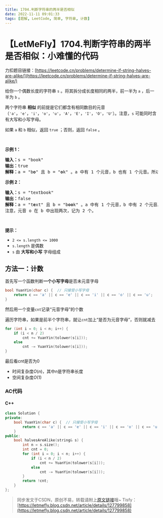 ```yaml
---
title: 1704.判断字符串的两半是否相似
date: 2022-11-11 09:01:33
tags: [题解, LeetCode, 简单, 字符串, 计数]
---
```


# 【LetMeFly】1704.判断字符串的两半是否相似：小难懂的代码

力扣题目链接：[https://leetcode.cn/problems/determine-if-string-halves-are-alike/](https://leetcode.cn/problems/determine-if-string-halves-are-alike/)

<p>给你一个偶数长度的字符串 <code>s</code> 。将其拆分成长度相同的两半，前一半为 <code>a</code> ，后一半为 <code>b</code> 。</p>

<p>两个字符串 <strong>相似</strong> 的前提是它们都含有相同数目的元音（<code>'a'</code>，<code>'e'</code>，<code>'i'</code>，<code>'o'</code>，<code>'u'</code>，<code>'A'</code>，<code>'E'</code>，<code>'I'</code>，<code>'O'</code>，<code>'U'</code>）。注意，<code>s</code> 可能同时含有大写和小写字母。</p>

<p>如果<em> </em><code>a</code><em> </em>和<em> </em><code>b</code> 相似，返回 <code>true</code> ；否则，返回 <code>false</code> 。</p>

<p>&nbsp;</p>

<p><strong>示例 1：</strong></p>

<pre>
<strong>输入：</strong>s = "book"
<strong>输出：</strong>true
<strong>解释：</strong>a = "b<strong>o</strong>" 且 b = "<strong>o</strong>k" 。a 中有 1 个元音，b 也有 1 个元音。所以，a 和 b 相似。
</pre>

<p><strong>示例 2：</strong></p>

<pre>
<strong>输入：</strong>s = "textbook"
<strong>输出：</strong>false
<strong>解释：</strong>a = "t<strong>e</strong>xt" 且 b = "b<strong>oo</strong>k" 。a 中有 1 个元音，b 中有 2 个元音。因此，a 和 b 不相似。
注意，元音 o 在 b 中出现两次，记为 2 个。
</pre>

<p>&nbsp;</p>

<p><strong>提示：</strong></p>

<ul>
	<li><code>2 &lt;= s.length &lt;= 1000</code></li>
	<li><code>s.length</code> 是偶数</li>
	<li><code>s</code> 由 <strong>大写和小写</strong> 字母组成</li>
</ul>


    
## 方法一：计数

首先写一个函数判断**一个小写字母**是否未元音字母

```cpp
bool YuanYin(char c) {  // 只接受小写字母
    return c == 'a' || c == 'e' || c == 'i' || c == 'o' || c == 'u';
}
```

然后用一个变量```cnt```记录“元音字母”的个数

遍历字符串，如果是前半个字符串，就让```cnt```加上“是否为元音字母”，否则就减去

```cpp
for (int i = 0; i < n; i++) {
    if (i < n / 2)
        cnt += YuanYin(tolower(s[i]));
    else
        cnt -= YuanYin(tolower(s[i]));
}
```

最后看cnt是否为0

+ 时间复杂度$O(n)$，其中$n$是字符串长度
+ 空间复杂度$O(1)$

### AC代码

#### C++

```cpp
class Solution {
private:
    bool YuanYin(char c) {  // 只接受小写字母
        return c == 'a' || c == 'e' || c == 'i' || c == 'o' || c == 'u';
    }
public:
    bool halvesAreAlike(string& s) {
        int n = s.size();
        int cnt = 0;
        for (int i = 0; i < n; i++) {
            if (i < n / 2)
                cnt += YuanYin(tolower(s[i]));
            else
                cnt -= YuanYin(tolower(s[i]));
        }
        return !cnt;
    }
};
```

> 同步发文于CSDN，原创不易，转载请附上[原文链接](https://blog.letmefly.xyz/2022/11/11/LeetCode%201704.%E5%88%A4%E6%96%AD%E5%AD%97%E7%AC%A6%E4%B8%B2%E7%9A%84%E4%B8%A4%E5%8D%8A%E6%98%AF%E5%90%A6%E7%9B%B8%E4%BC%BC/)哦~
> Tisfy：[https://letmefly.blog.csdn.net/article/details/127799858](https://letmefly.blog.csdn.net/article/details/127799858)
